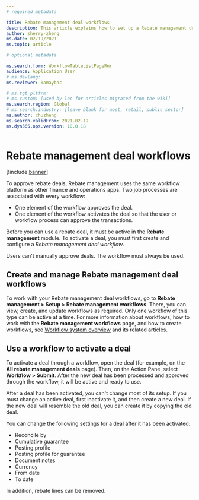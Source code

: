 ```yaml
---
# required metadata

title: Rebate management deal workflows
description: This article explains how to set up a Rebate management deal workflow to approve and activate deals.
author: sherry-zheng
ms.date: 02/19/2021
ms.topic: article

# optional metadata

ms.search.form: WorkflowTableListPageRnr
audience: Application User
# ms.devlang: 
ms.reviewer: kamaybac

# ms.tgt_pltfrm: 
# ms.custom: [used by loc for articles migrated from the wiki]
ms.search.region: Global
# ms.search.industry: [leave blank for most, retail, public sector]
ms.author: chuzheng
ms.search.validFrom: 2021-02-19
ms.dyn365.ops.version: 10.0.18
---
```


# Rebate management deal workflows

[!include [banner](../includes/banner.md)]

To approve rebate deals, Rebate management uses the same workflow platform as other finance and operations apps. Two job processes are associated with every workflow:

- One element of the workflow approves the deal.
- One element of the workflow activates the deal so that the user or workflow process can approve the transactions.

Before you can use a rebate deal, it must be active in the **Rebate management** module. To activate a deal, you must first create and configure a *Rebate management deal workflow*.

Users can't manually approve deals. The workflow must always be used.

## Create and manage Rebate management deal workflows

To work with your Rebate management deal workflows, go to **Rebate management \> Setup \> Rebate management workflows**. There, you can view, create, and update workflows as required. Only one workflow of this type can be active at a time. For more information about workflows, how to work with the **Rebate management workflows** page, and how to create workflows, see [Workflow system overview](../../fin-ops-core/fin-ops/organization-administration/overview-workflow-system.md) and its related articles.

## Use a workflow to activate a deal

To activate a deal through a workflow, open the deal (for example, on the **All rebate management deals** page). Then, on the Action Pane, select **Workflow \> Submit**. After the new deal has been processed and approved through the workflow, it will be active and ready to use.

After a deal has been activated, you can't change most of its setup. If you must change an active deal, first inactivate it, and then create a new deal. If the new deal will resemble the old deal, you can create it by copying the old deal.

You can change the following settings for a deal after it has been activated:

- Reconcile by
- Cumulative guarantee
- Posting profile
- Posting profile for guarantee
- Document notes
- Currency
- From date
- To date

In addition, rebate lines can be removed.

